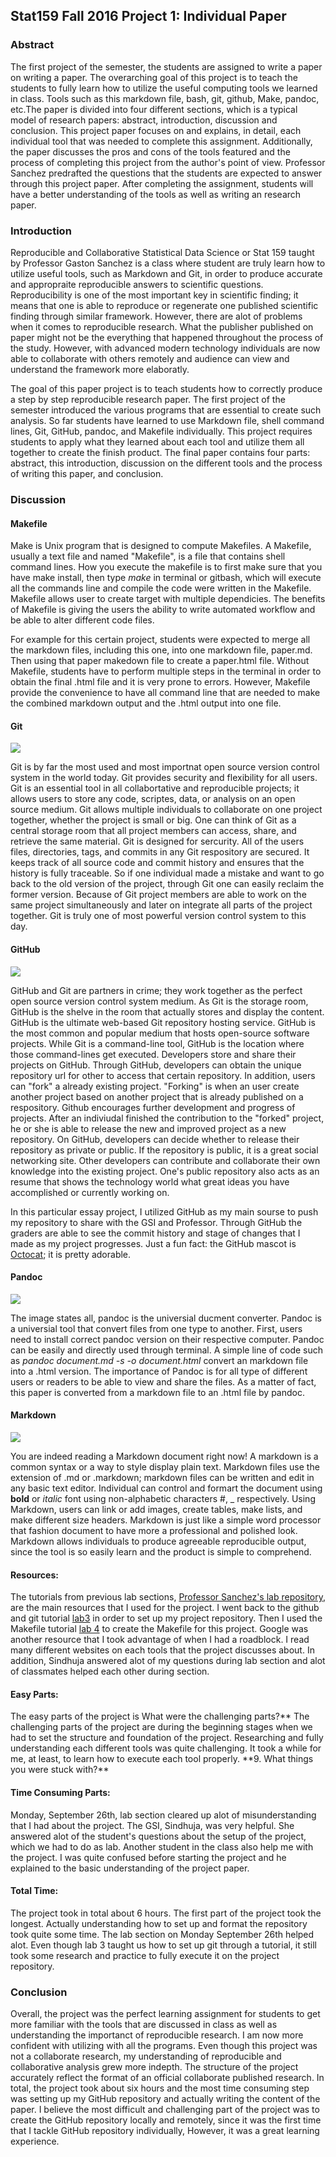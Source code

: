 Stat159 Fall 2016 Project 1: Individual Paper
---------------------------------------------

### Abstract

The first project of the semester, the students are assigned to write a
paper on writing a paper. The overarching goal of this project is to
teach the students to fully learn how to utilize the useful computing
tools we learned in class. Tools such as this markdown file, bash, git,
github, Make, pandoc, etc.The paper is divided into four different
sections, which is a typical model of research papers: abstract,
introduction, discussion and conclusion. This project paper focuses on
and explains, in detail, each individual tool that was needed to
complete this assignment. Additionally, the paper discusses the pros and
cons of the tools featured and the process of completing this project
from the author's point of view. Professor Sanchez predrafted the
questions that the students are expected to answer through this project
paper. After completing the assignment, students will have a better
understanding of the tools as well as writing an research paper.

### Introduction

Reproducible and Collaborative Statistical Data Science or Stat 159
taught by Professor Gaston Sanchez is a class where student are truly
learn how to utilize useful tools, such as Markdown and Git, in order to
produce accurate and appropraite reproducible answers to scientific
questions. Reproducibility is one of the most important key in
scientific finding; it means that one is able to reproduce or regenerate
one published scientific finding through similar framework. However,
there are alot of problems when it comes to reproducible research. What
the publisher published on paper might not be the everything that
happened throughout the process of the study. However, with advanced
modern technology individuals are now able to collaborate with others
remotely and audience can view and understand the framework more
elaboratly.

The goal of this paper project is to teach students how to correctly
produce a step by step reproducible research paper. The first project of
the semester introduced the various programs that are essential to
create such analysis. So far students have learned to use Markdown file,
shell command lines, Git, GitHub, pandoc, and Makefile individually.
This project requires students to apply what they learned about each
tool and utilize them all together to create the finish product. The
final paper contains four parts: abstract, this introduction, discussion
on the different tools and the process of writing this paper, and
conclusion.

### Discussion

#### Makefile

Make is Unix program that is designed to compute Makefiles. A Makefile,
usually a text file and named "Makefile", is a file that contains shell
command lines. How you execute the makefile is to first make sure that
you have make install, then type *make* in terminal or gitbash, which
will execute all the commands line and compile the code were written in
the Makefile. Makefile allows user to create target with multiple
dependicies. The benefits of Makefile is giving the users the ability to
write automated workflow and be able to alter different code files.

For example for this certain project, students were expected to merge
all the markdown files, including this one, into one markdown file,
paper.md. Then using that paper makedown file to create a paper.html
file. Without Makefile, students have to perform multiple steps in the
terminal in order to obtain the final .html file and it is very prone to
errors. However, Makefile provide the convenience to have all command
line that are needed to make the combined markdown output and the .html
output into one file.

#### Git

![](https://raw.githubusercontent.com/ucb-stat159/stat159-fall-2016/master/projects/proj01/images/git-logo.png)

Git is by far the most used and most importnat open source version
control system in the world today. Git provides security and flexibility
for all users. Git is an essential tool in all collabortative and
reproducible projects; it allows users to store any code, scriptes,
data, or analysis on an open source medium. Git allows multiple
individuals to collaborate on one project together, whether the project
is small or big. One can think of Git as a central storage room that all
project members can access, share, and retrieve the same material. Git
is designed for sercurity. All of the users files, directories, tags,
and commits in any Git respository are secured. It keeps track of all
source code and commit history and ensures that the history is fully
traceable. So if one individual made a mistake and want to go back to
the old version of the project, through Git one can easily reclaim the
former version. Because of Git project members are able to work on the
same project simultaneously and later on integrate all parts of the
project together. Git is truly one of most powerful version control
system to this day.

#### GitHub

![](https://raw.githubusercontent.com/ucb-stat159/stat159-fall-2016/master/projects/proj01/images/github-logo.png)

GitHub and Git are partners in crime; they work together as the perfect
open source version control system medium. As Git is the storage room,
GitHub is the shelve in the room that actually stores and display the
content. GitHub is the ultimate web-based Git repository hosting
service. GitHub is the most common and popular medium that hosts
open-source software projects. While Git is a command-line tool, GitHub
is the location where those command-lines get executed. Developers store
and share their projects on GitHub. Through GitHub, developers can
obtain the unique repository url for other to access that certain
repository. In addition, users can "fork" a already existing project.
"Forking" is when an user create another project based on another
project that is already published on a respository. Github encourages
further development and progress of projects. After an indiviudal
finished the contribution to the "forked" project, he or she is able to
release the new and improved project as a new repository. On GitHub,
developers can decide whether to release their repository as private or
public. If the repository is public, it is a great social networking
site. Other developers can contribute and collaborate their own
knowledge into the existing project. One's public repository also acts
as an resume that shows the technology world what great ideas you have
accomplished or currently working on.

In this particular essay project, I utilized GitHub as my main sourse to
push my repository to share with the GSI and Professor. Through GitHub
the graders are able to see the commit history and stage of changes that
I made as my project progresses. Just a fun fact: the GitHub mascot is
[Octocat](https://octodex.github.com/); it is pretty adorable.

#### Pandoc

![](https://raw.githubusercontent.com/ucb-stat159/stat159-fall-2016/master/projects/proj01/images/pandoc-logo.png)

The image states all, pandoc is the universial ducment converter. Pandoc
is a universial tool that convert files from one type to another. First,
users need to install correct pandoc version on their respective
computer. Pandoc can be easily and directly used through terminal. A
simple line of code such as *pandoc document.md -s -o document.html*
convert an markdown file into a .html version. The importance of Pandoc
is for all type of different users or readers to be able to view and
share the files. As a matter of fact, this paper is converted from a
markdown file to an .html file by pandoc.

#### Markdown

![](https://raw.githubusercontent.com/ucb-stat159/stat159-fall-2016/master/projects/proj01/images/markdown-logo.png)

You are indeed reading a Markdown document right now! A markdown is a
common syntax or a way to style display plain text. Markdown files use
the extension of .md or .markdown; markdown files can be written and
edit in any basic text editor. Individual can control and formart the
document using **bold** or *italic* font using non-alphabetic characters
\#, \_ respectively. Using Markdown, users can link or add images,
create tables, make lists, and make different size headers. Markdown is
just like a simple word processor that fashion document to have more a
professional and polished look. Markdown allows individuals to produce
agreeable reproducible output, since the tool is so easily learn and the
product is simple to comprehend.

#### Resources:

The tutorials from previous lab sections, [Professor Sanchez's lab
repository](https://github.com/ucb-stat159/stat159-fall-2016/tree/master/labs),
are the main resources that I used for the project. I went back to the
github and git tutorial
[lab3](https://github.com/ucb-stat159/stat159-fall-2016/tree/master/labs/lab03)
in order to set up my project repository. Then I used the Makefile
tutorial [lab
4](https://github.com/ucb-stat159/stat159-fall-2016/tree/master/labs/lab04)
to create the Makefile for this project. Google was another resource
that I took advantage of when I had a roadblock. I read many different
websites on each tools that the project discusses about. In addition,
Sindhuja answered alot of my questions during lab section and alot of
classmates helped each other during section.

#### Easy Parts:

The easy parts of the project is What were the challenging parts?** The
challenging parts of the project are during the beginning stages when we
had to set the structure and foundation of the project. Researching and
fully understanding each different tools was quite challenging. It took
a while for me, at least, to learn how to execute each tool properly.
**9. What things you were stuck with?\*\*

#### Time Consuming Parts:

Monday, September 26th, lab section cleared up alot of misunderstanding
that I had about the project. The GSI, Sindhuja, was very helpful. She
answered alot of the student's questions about the setup of the project,
which we had to do as lab. Another student in the class also help me
with the project. I was quite confused before starting the project and
he explained to the basic understanding of the project paper.

#### Total Time:

The project took in total about 6 hours. The first part of the project
took the longest. Actually understanding how to set up and format the
repository took quite some time. The lab section on Monday September
26th helped alot. Even though lab 3 taught us how to set up git through
a tutorial, it still took some research and practice to fully execute it
on the project repository.

### Conclusion

Overall, the project was the perfect learning assignment for students to
get more familiar with the tools that are discussed in class as well as
understanding the importanct of reproducible research. I am now more
confident with utilizing with all the programs. Even though this project
was not a collaborate research, my understanding of reproducible and
collaborative analysis grew more indepth. The structure of the project
accurately reflect the format of an official collaborate published
research. In total, the project took about six hours and the most time
consuming step was setting up my GitHub repository and actually writing
the content of the paper. I believe the most difficult and challenging
part of the project was to create the GitHub repository locally and
remotely, since it was the first time that I tackle GitHub repository
individually, However, it was a great learning experience.
